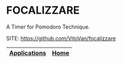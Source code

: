 # FOCALIZZARE

 A Timer for Pomodoro Technique.

 SITE: https://github.com/VitoVan/focalizzare

 | [Applications](https://portable-linux-apps.github.io/apps.html) | [Home](https://portable-linux-apps.github.io)
 | --- | --- |
